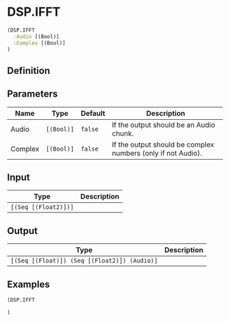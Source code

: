 # DSP.IFFT

```clojure
(DSP.IFFT
  :Audio [(Bool)]
  :Complex [(Bool)]
)
```

## Definition


## Parameters
| Name | Type | Default | Description |
|------|------|---------|-------------|
| Audio | `[(Bool)]` | `false` | If the output should be an Audio chunk. |
| Complex | `[(Bool)]` | `false` | If the output should be complex numbers (only if not Audio). |


## Input
| Type | Description |
|------|-------------|
| `[(Seq [(Float2)])]` |  |


## Output
| Type | Description |
|------|-------------|
| `[(Seq [(Float)]) (Seq [(Float2)]) (Audio)]` |  |


## Examples

```clojure
(DSP.IFFT

)
```
